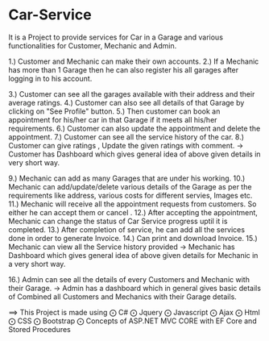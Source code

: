 # Car-Service
It is a Project to provide services for Car in a Garage and various functionalities for Customer, Mechanic and Admin.

1.) Customer and Mechanic can make their own accounts.
2.) If a Mechanic has more than 1 Garage then he can also register his all garages after logging in to his account.

3.) Customer can see all the garages available with their address and their average ratings.
4.) Customer can also see all details of that Garage by clicking on "See Profile" button.
5.) Then customer can book an appointment for his/her car in that Garage if it meets all his/her requirements.
6.) Customer can also update the appointment and delete the appointment.
7.) Customer can see all the service history of the car.
8.) Customer can give ratings , Update the given ratings with comment.
 -> Customer has Dashboard which gives general idea of above given details in very short way.

9.) Mechanic can add as many Garages that are under his working.
10.) Mechanic can add/update/delete various details of the Garage as per the requirements like address, various costs for different servies, Images etc.
11.) Mechanic will receive all the appointment requests from customers. So either he can accept them or cancel .
12.) After accepting the appointment, Mechanic can change the status of Car Service progress uptil it is completed.
13.) After completion of service, he can add all the services done in order to generate Invoice.
14.) Can print and download Invoice.
15.) Mechanic can view all the Service history provided
  -> Mechanic has Dashboard which gives general idea of above given details for Mechanic in a very short way.

16.) Admin can see all the details of every Customers and Mechanic with their Garage.
  -> Admin has a dashboard which in general gives basic details of Combined all Customers and Mechanics with their Garage details.
  
  
  
  ==> This Project is made using 
      ⨀ C#
      ⨀ Jquery
      ⨀ Javascript
      ⨀ Ajax
      ⨀ Html
      ⨀ CSS 
      ⨀ Bootstrap
      ⨀ Concepts of ASP.NET MVC CORE with EF Core and Stored Procedures
